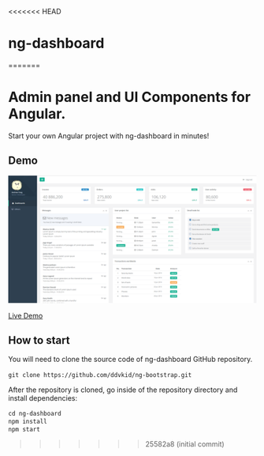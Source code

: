 <<<<<<< HEAD
# ng-dashboard
=======
# Admin panel and UI Components for Angular.

Start your own Angular project with ng-dashboard in minutes!

## Demo

<a target="_blank" href="https://ddvkid.github.io/ng-dashboard"><img src="./screenshot.png" width="600" alt="Sky Blue"/></a>

<a target="_blank" href="https://ddvkid.github.io/ng-dashboard">Live Demo</a>

## How to start

You will need to clone the source code of ng-dashboard GitHub repository.

`git clone https://github.com/ddvkid/ng-bootstrap.git`

After the repository is cloned, go inside of the repository directory and install dependencies:

```
cd ng-dashboard
npm install
npm start
```
>>>>>>> 25582a8 (initial commit)
